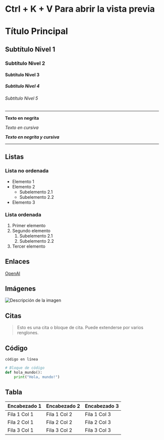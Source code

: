 # Ctrl + K + V Para abrir la vista previa

# Título Principal

## Subtítulo Nivel 1

### Subtítulo Nivel 2

#### Subtítulo Nivel 3

##### Subtítulo Nivel 4

###### Subtítulo Nivel 5

---

**Texto en negrita**

*Texto en cursiva*

***Texto en negrita y cursiva***

---

## Listas

### Lista no ordenada
- Elemento 1
- Elemento 2
  - Subelemento 2.1
  - Subelemento 2.2
- Elemento 3

### Lista ordenada
1. Primer elemento
2. Segundo elemento
   1. Subelemento 2.1
   2. Subelemento 2.2
3. Tercer elemento

## Enlaces
[OpenAI](https://www.openai.com)

## Imágenes
![Descripción de la imagen](url_de_la_imagen.jpg)

## Citas
> Esto es una cita o bloque de cita.
> Puede extenderse por varios renglones.

## Código
`código en línea`

```python
# Bloque de código
def hola_mundo():
    print("Hola, mundo!")
```


## Tabla

| Encabezado 1 | Encabezado 2 | Encabezado 3 |
| ------------ | ------------ | ------------ |
| Fila 1 Col 1 | Fila 1 Col 2 | Fila 1 Col 3 |
| Fila 2 Col 1 | Fila 2 Col 2 | Fila 2 Col 3 |
| Fila 3 Col 1 | Fila 3 Col 2 | Fila 3 Col 3 |
